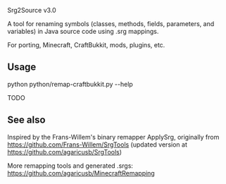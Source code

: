 Srg2Source v3.0

A tool for renaming symbols (classes, methods, fields, parameters, and variables) in Java source code using .srg mappings.

For porting, Minecraft, CraftBukkit, mods, plugins, etc.

## Usage

python python/remap-craftbukkit.py --help

TODO

## See also

Inspired by the Frans-Willem's binary remapper ApplySrg, originally from https://github.com/Frans-Willem/SrgTools (updated version at https://github.com/agaricusb/SrgTools)

More remapping tools and generated .srgs: https://github.com/agaricusb/MinecraftRemapping
